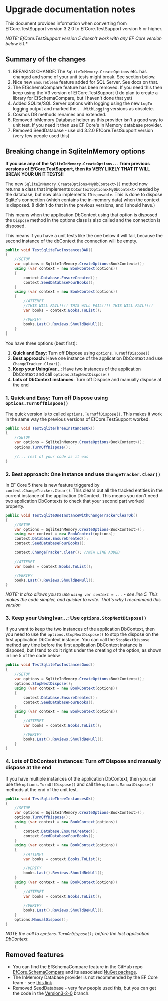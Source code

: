 # Upgrade documentation notes

This document provides information when converting from EfCore.TestSupport version 3.2.0 to EfCore.TestSupport version 5 or higher.

*NOTE: EfCore.TestSupport version 5 doesn't work with any EF Core version below 5.1.**

## Summary of the changes

1. BREAKING CHANGE: The `SqliteInMemory.CreateOptions` etc. has changed and some of your unit tests might break. See section below.
2. Nice new `EnsureClean` feature added for SQL Server. See docs on that.
2. The EfSchemaCompare feature has been removed. If you need this then keep using the V3 version of EfCore.TestSupport (I do plan to create a library for EfSchemaCompare, but I haven't done that yet)
3. Added SQLite/SQL Server options with logging using the new `LogTo` logging output and marked the `...WithLogging` versions as obsolete.
4. Cosmos DB methods renames and extended.
4. Removed InMemory Database helper as this provider isn't a good way to unit test. If you need it then use EF Core's In Memory database provider.
5. Removed SeedDatabase - use old 3.2.0 EfCore.TestSupport version (very few people used this)


## Breaking change in SqliteInMemory options

**If you use any of the `SqliteInMemory.CreateOptions...` from previous versions of EfCore.TestSupport, then its VERY LIKELY THAT IT WILL BREAK YOUR UNIT TESTS!!**

The new `SqliteInMemory.CreateOptions<MyDbContext>()` method now returns a class that implements `DbContextOptions<MyDbContext>` needed by the database, but now also implements `IDisposable`. This is done to dispose Sqlite's connection (which contains the in-memory data) when the context is disposed. (I didn't do that in the previous versions, and I should have.)

This means when the application DbContext using that option is disposed the `Dispose` method in the options class is also called and the connection is disposed.

This means if you have a unit tests like the one below it will fail, because the second instance of the dbContext the connection will be empty.

```c#
public void TestSqliteTwoInstancesBAD()
{
    //SETUP
    var options = SqliteInMemory.CreateOptions<BookContext>();
    using (var context = new BookContext(options))
    {
        context.Database.EnsureCreated();
        context.SeedDatabaseFourBooks(); 
    }
    using (var context = new BookContext(options))
    {
        //ATTEMPT
        //THIS WILL FAIL!!!! THIS WILL FAIL!!!! THIS WILL FAIL!!!!
        var books = context.Books.ToList();

        //VERIFY
        books.Last().Reviews.ShouldBeNull();
    }
}
```

You have three options (best first):

1. **Quick and Easy**: Turn off Dispose using `options.TurnOffDispose()`
2. **Best approach**: Have one instance of the application DbContext and use `ChangeTracker.Clear()`.
3. **Keep your Using(var...**: Have two instances of the application DbContext and call `options.StopNextDispose()`
4. **Lots of DbContext instances**: Turn off Dispose and manually dispose at the end

### 1. **Quick and Easy**: Turn off Dispose using `options.TurnOffDispose()`

The quick version is to called `options.TurnOffDispose()`. This makes it work in the same way the previous versions of EfCore.TestSupport worked.

```c#
public void TestSqliteThreeInstancesOk()
{
    //SETUP
    var options = SqliteInMemory.CreateOptions<BookContext>();
    options.TurnOffDispose();
    
    //... rest of your code as it was
}
```

### 2. **Best approach**: One instance and use `ChangeTracker.Clear()`

In EF Core 5 there is new feature triggered by `context.ChangeTracker.Clear()`. This clears out all the tracked entities in the current instance of the application DbContext. This means you don't need two application DbContexts to check that your second part worked property. 

```c#
public void TestSqliteOneInstanceWithChangeTrackerClearOk()
{
    //SETUP
    var options = SqliteInMemory.CreateOptions<BookContext>();
    using var context = new BookContext(options);
    context.Database.EnsureCreated();
    context.SeedDatabaseFourBooks();

    context.ChangeTracker.Clear(); //NEW LINE ADDED

    //ATTEMPT
    var books = context.Books.ToList();

    //VERIFY
    books.Last().Reviews.ShouldBeNull();
}
```

*NOTE: It also allows you to use `using var context = ...` - see line 5. This makes the code simpler, and quicker to write. That's why I recommend this version*

### 3. **Keep your Using(var...**: Use `options.StopNextDispose()`

If you want to keep the two instances of the application DbContext, then you need to use the `options.StopNextDispose()` to stop the dispose on the first application DbContext instance. You can call the `StopNextDispose` method any time before the first application DbContext instance is disposed, but I tend to do it right under the creating of the option, as shown in line 5 of the code below

```c#
public void TestSqliteTwoInstancesGood()
{
    //SETUP
    var options = SqliteInMemory.CreateOptions<BookContext>();
    options.StopNextDispose();
    using (var context = new BookContext(options))
    {
        context.Database.EnsureCreated();
        context.SeedDatabaseFourBooks(); 
    }
    using (var context = new BookContext(options))
    {
        //ATTEMPT
        var books = context.Books.ToList();

        //VERIFY
        books.Last().Reviews.ShouldBeNull();
    }
}
```

### 4. **Lots of DbContext instances**: Turn off Dispose and manually dispose at the end

If you have multiple instances of the application DbContext, then you can use the `options.TurnOffDispose()` and call the `options.ManualDispose()` methods at the end of the unit test.

```c#
public void TestSqliteThreeInstancesOk()
{
    //SETUP
    var options = SqliteInMemory.CreateOptions<BookContext>();
    options.TurnOffDispose();
    using (var context = new BookContext(options))
    {
        context.Database.EnsureCreated();
        context.SeedDatabaseFourBooks(); 
    }
    using (var context = new BookContext(options))
    {
        //ATTEMPT
        var books = context.Books.ToList();

        //VERIFY
        books.Last().Reviews.ShouldBeNull();
    } 
    using (var context = new BookContext(options))
    {
        //ATTEMPT
        var books = context.Books.ToList(); 

        //VERIFY
        books.Last().Reviews.ShouldBeNull();
    }
    options.ManualDispose();
}
```

*NOTE the call to `options.TurnOnDispose();` before the last application DbContext.*



## Removed features

- You can find the EfSchemaCompare feature in the GitHub repo [EfCore.SchemaCompare](https://github.com/JonPSmith/EfCore.SchemaCompare) and its associated [NuGet package](https://www.nuget.org/packages/EfCore.SchemaCompare/).
- The InMemory Database provider is not recommended by the EF Core team - see [this link](https://docs.microsoft.com/en-us/ef/core/testing/#approach-3-the-ef-core-in-memory-database) .
- Removed SeedDatabase - very few people used this, but you can get the code in the [Version3-2-0](https://github.com/JonPSmith/EfCore.TestSupport/tree/Version3-2-0) branch.